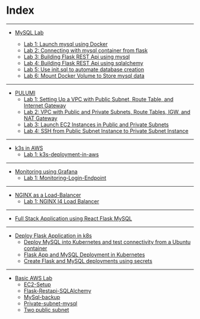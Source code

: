 # Index
---
- [MySQL Lab](https://github.com/Konami33/poridhi.io.intern/tree/main/MySQL-Lab)

    - [Lab 1: Launch mysql using Docker](https://github.com/Konami33/poridhi.io.intern/blob/main/MySQL-Lab/1/README.md)
    - [Lab 2: Connecting with mysql container from flask](https://github.com/Konami33/poridhi.io.intern/blob/main/MySQL-Lab/2/README.md)
    - [Lab 3: ⁠Building Flask REST Api using mysql](https://github.com/Konami33/poridhi.io.intern/blob/main/MySQL-Lab/1/README.md)
    - [⁠Lab 4: Building Flask REST Api using sqlalchemy](https://github.com/Konami33/poridhi.io.intern/blob/main/MySQL-Lab/3/README.md)
    - [Lab 5: Use init.sql to automate database creation](https://github.com/Konami33/poridhi.io.intern/blob/main/MySQL-Lab/4/README.md)
    - [Lab 6: Mount Docker Volume to Store mysql data](https://github.com/Konami33/poridhi.io.intern/blob/main/MySQL-Lab/5/README.md)
---
-  [PULUMI](https://github.com/Konami33/poridhi.io.intern/tree/main/PULUMI)
    - [Lab 1: Setting Up a VPC with Public Subnet, Route Table, and Internet Gateway](https://github.com/Konami33/poridhi.io.intern/tree/main/PULUMI/lab-1)
    - [Lab 2: VPC with Public and Private Subnets, Route Tables, IGW, and NAT Gateway](https://github.com/Konami33/poridhi.io.intern/tree/main/PULUMI/lab-2)
    - [Lab 3: Launch EC2 Instances in Public and Private Subnets](https://github.com/Konami33/poridhi.io.intern/tree/main/PULUMI/lab-3)
    - [Lab 4: SSH from Public Subnet Instance to Private Subnet Instance](https://github.com/Konami33/poridhi.io.intern/tree/main/PULUMI/lab-4)
---
- [k3s in AWS]()
    - [Lab 1: k3s-deployment-in-aws]()
---
- [Monitoring using Grafana]()
    - [Lab 1: Monitoring-Login-Endpoint]()
---
- [NGINX as a Load-Balancer]()
    - [Lab 1: NGINX l4 Load Balancer]()
---
- [Full Stack Application using React Flask MySQL]()
---
- [Deploy Flask Application in k8s](https://github.com/Konami33/poridhi.io.intern/tree/main/Deploy%20Flask%20application%20in%20k8s)
    - [Deploy MySQL into Kubernetes and test connectivity from a Ubuntu container](https://github.com/Konami33/poridhi.io.intern/tree/main/Deploy%20Flask%20application%20in%20k8s/1)
    - [Flask App and MySQL Deployment in Kubernetes](https://github.com/Konami33/poridhi.io.intern/tree/main/Deploy%20Flask%20application%20in%20k8s/2)
    - [Create Flask and MySQL deployments using secrets](https://github.com/Konami33/poridhi.io.intern/tree/main/Deploy%20Flask%20application%20in%20k8s/3)
---
- [Basic AWS Lab](https://github.com/Konami33/poridhi.io.intern/tree/main/Basic%20AWS%20LAB)
    - [EC2-Setup](https://github.com/Konami33/poridhi.io.intern/tree/main/Basic%20AWS%20LAB/EC2-Setup)
    - [Flask-Restapi-SQLAlchemy](https://github.com/Konami33/poridhi.io.intern/tree/main/Basic%20AWS%20LAB/Flask-Restapi-SQLAlchemy)
    - [MySql-backup](https://github.com/Konami33/poridhi.io.intern/tree/main/Basic%20AWS%20LAB/MySql-backup)
    - [Private-subnet-mysql](https://github.com/Konami33/poridhi.io.intern/tree/main/Basic%20AWS%20LAB/Two%20public%20subnet)
    - [Two public subnet](https://github.com/Konami33/poridhi.io.intern/tree/main/Basic%20AWS%20LAB/private-subnet-mysql)
